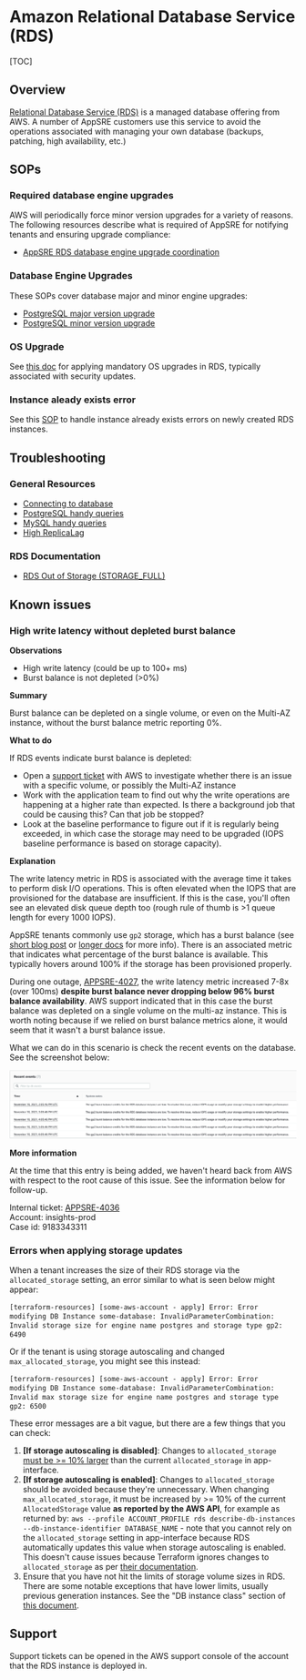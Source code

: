 # Amazon Relational Database Service (RDS)

[TOC]

## Overview

[Relational Database Service (RDS)](https://aws.amazon.com/rds/) is a managed database offering from AWS. A number of AppSRE customers use this service to avoid the operations associated with managing your own database (backups, patching, high availability, etc.)

## SOPs

### Required database engine upgrades

AWS will periodically force minor version upgrades for a variety of reasons. The following resources describe what is required of AppSRE for notifying tenants and ensuring upgrade compliance:

* [AppSRE RDS database engine upgrade coordination](/docs/aws/sop/appsre-rds-database-engine-upgrade-coordination.md)

### Database Engine Upgrades

These SOPs cover database major and minor engine upgrades:

* [PostgreSQL major version upgrade](/docs/dba/postgresql-rds-instance-major-version-upgrade.md)
* [PostgreSQL minor version upgrade](/docs/aws/sop/postgresql-rds-instance-minor-version-upgrade.md)

### OS Upgrade

See [this doc](/docs/aws/sop/rds-os-upgrade.md) for applying mandatory OS upgrades in RDS, typically associated with security updates. 

### Instance aleady exists error

See this [SOP](/docs/aws/sop/rds-instance-already-exists-after-newly-created.md) to handle instance already exists errors on
newly created RDS instances.

## Troubleshooting

### General Resources

* [Connecting to database](/docs/dba/connect-to-postgres-mysql-database.md)
* [PostgreSQL handy queries](/docs/dba/Postgres-handy-queries.md)
* [MySQL handy queries](/docs/dba/MySQL-handy-queries.md)
* [High ReplicaLag](/docs/aws/sop/rds-high-replica-lag.md)

### RDS Documentation

* [RDS Out of Storage (STORAGE_FULL)](https://aws.amazon.com/premiumsupport/knowledge-center/rds-out-of-storage/)

## Known issues

### High write latency without depleted burst balance

**Observations**

- High write latency (could be up to 100+ ms)
- Burst balance is not depleted (>0%)

**Summary**

Burst balance can be depleted on a single volume, or even on the Multi-AZ instance, without the burst balance metric reporting 0%.

**What to do**

If RDS events indicate burst balance is depleted:

- Open a [support ticket](#support) with AWS to investigate whether there is an issue with a specific volume, or possibly the Multi-AZ instance
- Work with the application team to find out why the write operations are happening at a higher rate than expected. Is there a background job that could be causing this? Can that job be stopped?
- Look at the baseline performance to figure out if it is regularly being exceeded, in which case the storage may need to be upgraded (IOPS baseline performance is based on storage capacity).

**Explanation**

The write latency metric in RDS is associated with the average time it takes to perform disk I/O operations. This is often elevated when the IOPS that are provisioned for the database are insufficient. If this is the case, you'll often see an elevated disk queue depth too (rough rule of thumb is >1 queue length for every 1000 IOPS).

AppSRE tenants commonly use `gp2` storage, which has a burst balance (see [short blog post](https://aws.amazon.com/es/blogs/database/understanding-burst-vs-baseline-performance-with-amazon-rds-and-gp2/) or [longer docs](https://docs.aws.amazon.com/AmazonRDS/latest/UserGuide/CHAP_Storage.html#CHAP_Storage.IO.Credits) for more info). There is an associated metric that indicates what percentage of the burst balance is available. This typically hovers around 100% if the storage has been provisioned properly.

During one outage, [APPSRE-4027](https://issues.redhat.com/browse/APPSRE-4027), the write latency metric increased 7-8x (over 100ms) **despite burst balance never dropping below 96% burst balance availability**. AWS support indicated that in this case the burst balance was depleted on a single volume on the multi-az instance. This is worth noting because if we relied on burst balance metrics alone, it would seem that it wasn't a burst balance issue.

What we can do in this scenario is check the recent events on the database. See the screenshot below:

![RDS console events](img/burst-balance-events.png "RDS Burst Balance Events")

**More information**

At the time that this entry is being added, we haven't heard back from AWS with respect to the root cause of this issue. See the information below for follow-up.

Internal ticket: [APPSRE-4036](https://issues.redhat.com/browse/APPSRE-4036) \
Account: insights-prod\
Case id: 9183343311

### Errors when applying storage updates

When a tenant increases the size of their RDS storage via the `allocated_storage` setting, an error similar to what is seen below might appear:

```
[terraform-resources] [some-aws-account - apply] Error: Error modifying DB Instance some-database: InvalidParameterCombination: Invalid storage size for engine name postgres and storage type gp2: 6490
```

Or if the tenant is using storage autoscaling and changed `max_allocated_storage`, you might see this instead:

```
[terraform-resources] [some-aws-account - apply] Error: Error modifying DB Instance some-database: InvalidParameterCombination: Invalid max storage size for engine name postgres and storage type gp2: 6500
```

These error messages are a bit vague, but there are a few things that you can check:

1. **[If storage autoscaling is disabled]**: Changes to `allocated_storage` [must be >= 10% larger](https://docs.aws.amazon.com/AmazonRDS/latest/UserGuide/USER_PIOPS.StorageTypes.html#USER_PIOPS.ModifyingExisting) than the current `allocated_storage` in app-interface.
2. **[If storage autoscaling is enabled]**: Changes to `allocated_storage` should be avoided because they're unnecessary. When changing `max_allocated_storage`, it must be increased by >= 10% of the current `AllocatedStorage` value **as reported by the AWS API**, for example as returned by: `aws --profile ACCOUNT_PROFILE rds describe-db-instances --db-instance-identifier DATABASE_NAME` - note that you cannot rely on the `allocated_storage` setting in app-interface because RDS automatically updates this value when storage autoscaling is enabled. This doesn't cause issues because Terraform ignores changes to `allocated_storage` as per [their documentation](https://registry.terraform.io/providers/hashicorp/aws/latest/docs/resources/db_instance#storage-autoscaling).
3. Ensure that you have not hit the limits of storage volume sizes in RDS. There are some notable exceptions that have lower limits, usually previous generation instances. See the "DB instance class" section of [this document](https://docs.aws.amazon.com/AmazonRDS/latest/UserGuide/CHAP_Storage.html#Concepts.Storage.GeneralSSD).

## Support

Support tickets can be opened in the AWS support console of the account that the RDS instance is deployed in.
